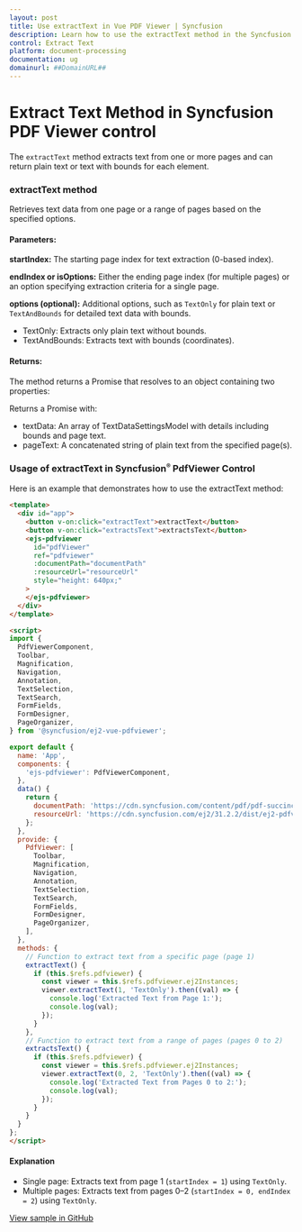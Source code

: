 ```yaml
---
layout: post
title: Use extractText in Vue PDF Viewer | Syncfusion
description: Learn how to use the extractText method in the Syncfusion Vue PDF Viewer to extract text and bounds from one or more pages.
control: Extract Text
platform: document-processing
documentation: ug
domainurl: ##DomainURL##
---
```


# Extract Text Method in Syncfusion PDF Viewer control

The `extractText` method extracts text from one or more pages and can return plain text or text with bounds for each element.

### extractText method
Retrieves text data from one page or a range of pages based on the specified options.

#### Parameters:
**startIndex:** The starting page index for text extraction (0-based index).

**endIndex or isOptions:** Either the ending page index (for multiple pages) or an option specifying extraction criteria for a single page.

**options (optional):** Additional options, such as `TextOnly` for plain text or `TextAndBounds` for detailed text data with bounds.

- TextOnly: Extracts only plain text without bounds.
- TextAndBounds: Extracts text with bounds (coordinates).

#### Returns:
The method returns a Promise that resolves to an object containing two properties:

Returns a Promise with:

- textData: An array of TextDataSettingsModel with details including bounds and page text.
- pageText: A concatenated string of plain text from the specified page(s).

### Usage of extractText in Syncfusion<sup style="font-size:70%">&reg;</sup> PdfViewer Control
Here is an example that demonstrates how to use the extractText method:

```html
<template>
  <div id="app">
    <button v-on:click="extractText">extractText</button>
    <button v-on:click="extractsText">extractsText</button>
    <ejs-pdfviewer
      id="pdfViewer"
      ref="pdfviewer"
      :documentPath="documentPath"
      :resourceUrl="resourceUrl"
      style="height: 640px;"
    >
    </ejs-pdfviewer>
  </div>
</template>

<script>
import {
  PdfViewerComponent,
  Toolbar,
  Magnification,
  Navigation,
  Annotation,
  TextSelection,
  TextSearch,
  FormFields,
  FormDesigner,
  PageOrganizer,
} from '@syncfusion/ej2-vue-pdfviewer';

export default {
  name: 'App',
  components: {
    'ejs-pdfviewer': PdfViewerComponent,
  },
  data() {
    return {
      documentPath: 'https://cdn.syncfusion.com/content/pdf/pdf-succinctly.pdf',
      resourceUrl: 'https://cdn.syncfusion.com/ej2/31.2.2/dist/ej2-pdfviewer-lib'
    };
  },
  provide: {
    PdfViewer: [
      Toolbar,
      Magnification,
      Navigation,
      Annotation,
      TextSelection,
      TextSearch,
      FormFields,
      FormDesigner,
      PageOrganizer,
    ],
  },
  methods: {
    // Function to extract text from a specific page (page 1)
    extractText() {
      if (this.$refs.pdfviewer) {
        const viewer = this.$refs.pdfviewer.ej2Instances;
        viewer.extractText(1, 'TextOnly').then((val) => {
          console.log('Extracted Text from Page 1:');
          console.log(val);
        });
      }
    },
    // Function to extract text from a range of pages (pages 0 to 2)
    extractsText() {
      if (this.$refs.pdfviewer) {
        const viewer = this.$refs.pdfviewer.ej2Instances;
        viewer.extractText(0, 2, 'TextOnly').then((val) => {
          console.log('Extracted Text from Pages 0 to 2:');
          console.log(val);
        });
      }
    }
  }
};
</script>
```

#### Explanation
- Single page: Extracts text from page 1 (`startIndex = 1`) using `TextOnly`.
- Multiple pages: Extracts text from pages 0–2 (`startIndex = 0, endIndex = 2`) using `TextOnly`.

[View sample in GitHub](https://github.com/SyncfusionExamples/vue-pdf-viewer-examples/tree/master/How%20to)